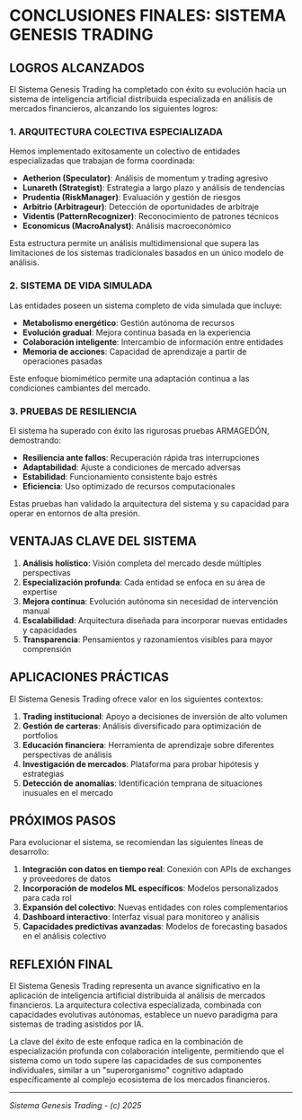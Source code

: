 # CONCLUSIONES FINALES: SISTEMA GENESIS TRADING

## LOGROS ALCANZADOS

El Sistema Genesis Trading ha completado con éxito su evolución hacia un sistema de inteligencia artificial distribuida especializada en análisis de mercados financieros, alcanzando los siguientes logros:

### 1. ARQUITECTURA COLECTIVA ESPECIALIZADA

Hemos implementado exitosamente un colectivo de entidades especializadas que trabajan de forma coordinada:

- **Aetherion (Speculator)**: Análisis de momentum y trading agresivo
- **Lunareth (Strategist)**: Estrategia a largo plazo y análisis de tendencias
- **Prudentia (RiskManager)**: Evaluación y gestión de riesgos
- **Arbitrio (Arbitrageur)**: Detección de oportunidades de arbitraje
- **Videntis (PatternRecognizer)**: Reconocimiento de patrones técnicos
- **Economicus (MacroAnalyst)**: Análisis macroeconómico

Esta estructura permite un análisis multidimensional que supera las limitaciones de los sistemas tradicionales basados en un único modelo de análisis.

### 2. SISTEMA DE VIDA SIMULADA

Las entidades poseen un sistema completo de vida simulada que incluye:

- **Metabolismo energético**: Gestión autónoma de recursos
- **Evolución gradual**: Mejora continua basada en la experiencia
- **Colaboración inteligente**: Intercambio de información entre entidades
- **Memoria de acciones**: Capacidad de aprendizaje a partir de operaciones pasadas

Este enfoque biomimético permite una adaptación continua a las condiciones cambiantes del mercado.

### 3. PRUEBAS DE RESILIENCIA

El sistema ha superado con éxito las rigurosas pruebas ARMAGEDÓN, demostrando:

- **Resiliencia ante fallos**: Recuperación rápida tras interrupciones
- **Adaptabilidad**: Ajuste a condiciones de mercado adversas
- **Estabilidad**: Funcionamiento consistente bajo estrés
- **Eficiencia**: Uso optimizado de recursos computacionales

Estas pruebas han validado la arquitectura del sistema y su capacidad para operar en entornos de alta presión.

## VENTAJAS CLAVE DEL SISTEMA

1. **Análisis holístico**: Visión completa del mercado desde múltiples perspectivas
2. **Especialización profunda**: Cada entidad se enfoca en su área de expertise
3. **Mejora continua**: Evolución autónoma sin necesidad de intervención manual
4. **Escalabilidad**: Arquitectura diseñada para incorporar nuevas entidades y capacidades
5. **Transparencia**: Pensamientos y razonamientos visibles para mayor comprensión

## APLICACIONES PRÁCTICAS

El Sistema Genesis Trading ofrece valor en los siguientes contextos:

1. **Trading institucional**: Apoyo a decisiones de inversión de alto volumen
2. **Gestión de carteras**: Análisis diversificado para optimización de portfolios
3. **Educación financiera**: Herramienta de aprendizaje sobre diferentes perspectivas de análisis
4. **Investigación de mercados**: Plataforma para probar hipótesis y estrategias
5. **Detección de anomalías**: Identificación temprana de situaciones inusuales en el mercado

## PRÓXIMOS PASOS

Para evolucionar el sistema, se recomiendan las siguientes líneas de desarrollo:

1. **Integración con datos en tiempo real**: Conexión con APIs de exchanges y proveedores de datos
2. **Incorporación de modelos ML específicos**: Modelos personalizados para cada rol
3. **Expansión del colectivo**: Nuevas entidades con roles complementarios
4. **Dashboard interactivo**: Interfaz visual para monitoreo y análisis
5. **Capacidades predictivas avanzadas**: Modelos de forecasting basados en el análisis colectivo

## REFLEXIÓN FINAL

El Sistema Genesis Trading representa un avance significativo en la aplicación de inteligencia artificial distribuida al análisis de mercados financieros. La arquitectura colectiva especializada, combinada con capacidades evolutivas autónomas, establece un nuevo paradigma para sistemas de trading asistidos por IA.

La clave del éxito de este enfoque radica en la combinación de especialización profunda con colaboración inteligente, permitiendo que el sistema como un todo supere las capacidades de sus componentes individuales, similar a un "superorganismo" cognitivo adaptado específicamente al complejo ecosistema de los mercados financieros.

---

*Sistema Genesis Trading - (c) 2025*